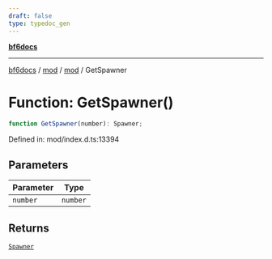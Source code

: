 ```yaml
---
draft: false
type: typedoc_gen
---
```


[**bf6docs**](../../../_index.md)

***

[bf6docs](../../../_index.md) / [mod](../../_index.md) / [mod](../_index.md) / GetSpawner

# Function: GetSpawner()

```ts
function GetSpawner(number): Spawner;
```

Defined in: mod/index.d.ts:13394

## Parameters

| Parameter | Type |
| ------ | ------ |
| `number` | `number` |

## Returns

[`Spawner`](../Spawner/_index.md)
